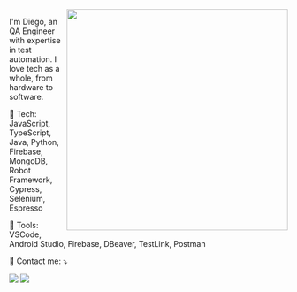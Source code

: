<img src="https://raw.githubusercontent.com/MicaelliMedeiros/micaellimedeiros/master/image/computer-illustration.png" min-width="400px" max-width="400px" width="400px" align="right">

<p align="left"> 
  I'm Diego, an QA Engineer with expertise in test automation. I love tech as a whole, from hardware to software.
</p>

<p align="left">
  🦄 Tech: JavaScript, TypeScript, Java, Python, Firebase, MongoDB, Robot Framework, Cypress, Selenium, Espresso
</p>

<p align="left">
  💼 Tools: VSCode, Android Studio, Firebase, DBeaver, TestLink, Postman 
</p>

<p align="left">
  💌 Contact me: ⤵️
</p>

<p align="left">
  <a href="#" alt="Gmail">
  <img src="https://img.shields.io/badge/-Gmail-FF0000?style=flat-square&labelColor=FF0000&logo=gmail&logoColor=white&link=LINK-DO-SEU-GMAIL" /></a>

  <a href="#" alt="LinkedIn">
  <img src="https://img.shields.io/badge/-Linkedin-0e76a8?style=flat-square&logo=Linkedin&logoColor=white&link=https://www.linkedin.com/in/diegozklein/" /></a>
</p>
